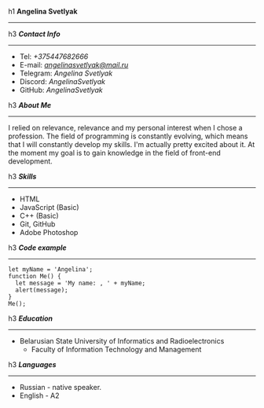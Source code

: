 h1 **Angelina Svetlyak**
***

h3 ***Contact Info***
***
* Tel: *+375447682666*
* E-mail: *angelinasvetlyak@mail.ru*
* Telegram: *Angelina Svetlyak*
* Discord: *AngelinaSvetlyak*
* GitHub: *AngelinaSvetlyak*

h3 ***About Me***
***
I relied on relevance, relevance and my personal interest when I chose a profession. The field of programming is constantly evolving, which means that I will constantly develop my skills. I'm actually pretty excited about it. At the moment my goal is to gain knowledge in the field of front-end development.

h3 ***Skills***
***
* HTML
* JavaScript (Basic)
* C++ (Basic)
* Git, GitHub
* Adobe Photoshop

h3 ***Code example***
***
```
let myName = 'Angelina';
function Me() {
  let message = 'My name: , ' + myName;
  alert(message);
}
Me();
```

h3 ***Education***
***
* Belarusian State University of Informatics and Radioelectronics
    * Faculty of Information Technology and Management

h3 ***Languages***
***
* Russian - native speaker.
* English - A2